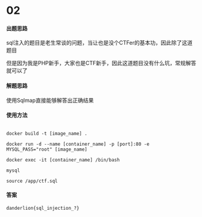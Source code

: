 # 02

#### 出题思路

sql注入的题目是老生常谈的问题，当让也是没个CTFer的基本功，因此除了这道题目

但是因为我是PHP新手，大家也是CTF新手，因此这道题目没有什么坑，常规解答就可以了

#### 解题思路

使用Sqlmap直接能够解答出正确结果

#### 使用方法
```shell

docker build -t [image_name] .

docker run -d --name [container_name] -p [port]:80 -e MYSQL_PASS="root" [image_name]

docker exec -it [container_name] /bin/bash

mysql

source /app/ctf.sql
```
#### 答案

`danderlion{sql_injection_?}`
